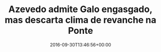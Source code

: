 ---
layout: post
title: "Azevedo admite Galo engasgado, mas descarta clima de revanche na Ponte"
date: 2016-09-30T13:46:56+00:00
external_link: "http://globoesporte.globo.com/sp/campinas-e-regiao/futebol/times/ponte-preta/noticia/2016/09/azevedo-admite-galo-engasgado-mas-descarta-clima-de-revanche-na-ponte.html"
categories: news globo.com
---